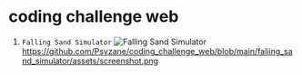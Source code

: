 # coding challenge web

1. `Falling Sand Simulator`
![Falling Sand Simulator](faliing_sand_simulator/)
https://github.com/Psyzane/coding_challenge_web/blob/main/faliing_sand_simulator/assets/screenshot.png
